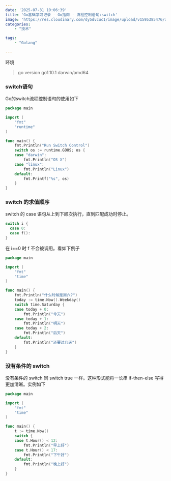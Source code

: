 ```yaml
---
date: '2025-07-31 10:06:39'
title: 'Go基础学习记录 - Go指南 - 流程控制语句:switch'
image: 'https://res.cloudinary.com/dy5dvcuc1/image/upload/v1595385476/xiaorongmao/golang.jpg'
categories:
    - "技术"

tags:
    - "Golang"

---
```


环境

> go version go1.10.1 darwin/amd64

### **switch语句**

Go的switch流程控制语句的使用如下

```go
package main

import (
    "fmt"
    "runtime"
)

func main() {
    fmt.Println("Run Switch Control")
    switch os := runtime.GOOS; os {
    case "darwin":
        fmt.Println("OS X")
    case "linux":
        fmt.Println("Linux")
    default:
        fmt.Printf("%s", os)
    }
}
```

### **switch 的求值顺序**

switch 的 case 语句从上到下顺次执行，直到匹配成功时停止。

```go
switch i {
  case 0:
  case f():
}
```

在 i==0 时 f 不会被调用。看如下例子

```go
package main

import (
    "fmt"
    "time"
)

func main() {
    fmt.Println("什么时候是周六?")
    today := time.Now().Weekday()
    switch time.Saturday {
    case today + 0:
        fmt.Println("今天")
    case today + 1:
        fmt.Println("明天")
    case today + 2:
        fmt.Println("后天")
    default:
        fmt.Println("还要过几天")
    }
}
```

### **没有条件的 switch**

没有条件的 switch 同 switch true 一样。这种形式能将一长串 if-then-else 写得更加清晰。实例如下

```go
package main

import (
    "fmt"
    "time"
)

func main() {
    t := time.Now()
    switch {
    case t.Hour() < 12:
        fmt.Println("早上好")
    case t.Hour() < 17:
        fmt.Println("下午好")
    default:
        fmt.Println("晚上好")
    }
}
```
